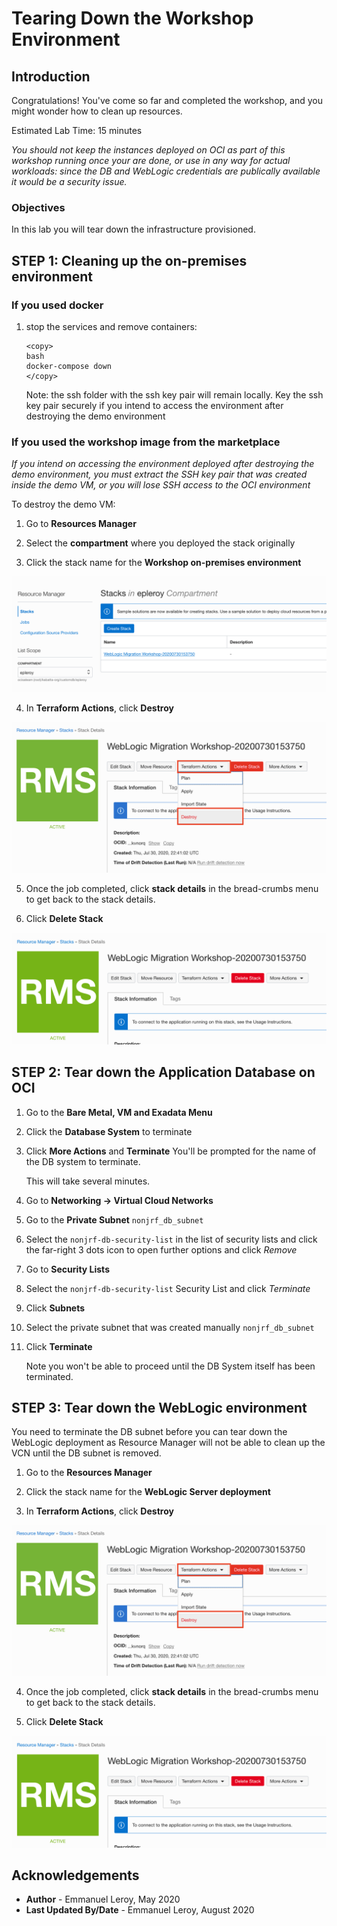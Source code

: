 # Tearing Down the Workshop Environment

## Introduction

Congratulations! You've come so far and completed the workshop, and you might wonder how to clean up resources.

Estimated Lab Time: 15 minutes

*You should not keep the instances deployed on OCI as part of this workshop running once your are done, or use in any way for actual workloads: since the DB and WebLogic credentials are publically available it would be a security issue.*

### Objectives

In this lab you will tear down the infrastructure provisioned.

## **STEP 1:** Cleaning up the on-premises environment

### If you used docker

1. stop the services and remove containers:

    ```
    <copy>
    bash
    docker-compose down
    </copy>
    ```

    Note: the ssh folder with the ssh key pair will remain locally. Key the ssh key pair securely if you intend to access the environment after destroying the demo environment

### If you used the workshop image from the marketplace

*If you intend on accessing the environment deployed after destroying the demo environment, you must extract the SSH key pair that was created inside the demo VM, or you will lose SSH access to the OCI environment*

To destroy the demo VM:

1. Go to **Resources Manager**

2. Select the **compartment** where you deployed the stack originally

3. Click the stack name for the **Workshop on-premises environment**

  ![](./images/stack.png)

4. In **Terraform Actions**, click **Destroy**

  ![](./images/tf-destroy.png)

5. Once the job completed, click **stack details** in the bread-crumbs menu to get back to the stack details.

6. Click **Delete Stack**

  ![](./images/delete-stack.png)

## **STEP 2:** Tear down the Application Database on OCI

1. Go to the **Bare Metal, VM and Exadata Menu**

2. Click the **Database System** to terminate

3. Click **More Actions** and **Terminate**
    You'll be prompted for the name of the DB system to terminate.

    This will take several minutes.

4. Go to **Networking -> Virtual Cloud Networks**

5. Go to the **Private Subnet** `nonjrf_db_subnet`

6. Select the `nonjrf-db-security-list` in the list of security lists and click the far-right 3 dots icon to open further options and click *Remove*

7. Go to **Security Lists**

8. Select the `nonjrf-db-security-list` Security List and click *Terminate*

9. Click **Subnets**

10. Select the private subnet that was created manually `nonjrf_db_subnet`

11. Click **Terminate**

    Note you won't be able to proceed until the DB System itself has been terminated.

## **STEP 3:** Tear down the WebLogic environment

You need to terminate the DB subnet before you can tear down the WebLogic deployment as Resource Manager will not be able to clean up the VCN until the DB subnet is removed.

1. Go to the **Resources Manager**

2. Click the stack name for the **WebLogic Server deployment**

3. In **Terraform Actions**, click **Destroy**

  ![](./images/tf-destroy.png)

4. Once the job completed, click **stack details** in the bread-crumbs menu to get back to the stack details.

5. Click **Delete Stack**

  ![](./images/delete-stack.png)

## Acknowledgements

 - **Author** - Emmanuel Leroy, May 2020
 - **Last Updated By/Date** - Emmanuel Leroy, August 2020
